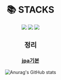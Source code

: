 <div align=center><h1>📚 STACKS</h1></div>
<div align=center> 
  <img src="https://img.shields.io/badge/Java-007396?style=flat-square&logo=Java&logoColor=white"/></a>
  <img src="https://img.shields.io/badge/SpringBoot-6DB33F?style=flat-square&logo=SpringBoot&logoColor=green"/></a>
  <img src="https://img.shields.io/badge/SpringSecurity-1DB954?style=flat-square&logo=SpringSecurity&logoColor=green"/></a>
  <br>



## 정리 
### [jpa기본](https://github.com/js988174/jpa)


![Anurag's GitHub stats](https://github-readme-stats.vercel.app/api?username=js988174&show_icons=true&theme=radical)
